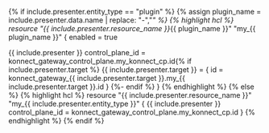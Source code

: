 {% if include.presenter.entity_type == "plugin" %}
{% assign plugin_name = include.presenter.data.name | replace: "-","_" %}
{% highlight hcl %}
resource "{{ include.presenter.resource_name }}_{{ plugin_name }}" "my_{{ plugin_name }}" {
  enabled = true

  {{ include.presenter }}
  control_plane_id = konnect_gateway_control_plane.my_konnect_cp.id{% if include.presenter.target %}
  {{ include.presenter.target }} = {
    id = konnect_gateway_{{ include.presenter.target }}.my_{{ include.presenter.target }}.id
  }
{%- endif %}
}
{% endhighlight %}
{% else %}
{% highlight hcl %}
resource "{{ include.presenter.resource_name }}" "my_{{ include.presenter.entity_type }}" {
  {{ include.presenter }}
  control_plane_id = konnect_gateway_control_plane.my_konnect_cp.id
}
{% endhighlight %}
{% endif %}
